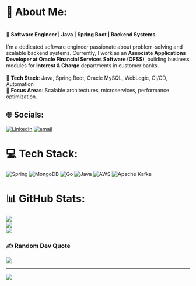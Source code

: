 # 💫 About Me:
<br>🚀 **Software Engineer | Java | Spring Boot | Backend Systems**  <br><br>I'm a dedicated software engineer passionate about problem-solving and scalable backend systems. Currently, I work as an **Associate Applications Developer at Oracle Financial Services Software (OFSS)**, building business modules for **Interest & Charge** departments in customer banks.  <br><br>🔹 **Tech Stack**: Java, Spring Boot, Oracle MySQL, WebLogic, CI/CD, Automation  <br>🔹 **Focus Areas**: Scalable architectures, microservices, performance optimization.


## 🌐 Socials:
[![LinkedIn](https://img.shields.io/badge/LinkedIn-%230077B5.svg?logo=linkedin&logoColor=white)](https://linkedin.com/in/https://www.linkedin.com/in/sahil-kumar-naik-43a98b179/) [![email](https://img.shields.io/badge/Email-D14836?logo=gmail&logoColor=white)](mailto:sahilnaik7602@gmail.com) 

# 💻 Tech Stack:
![Spring](https://img.shields.io/badge/spring-%236DB33F.svg?style=for-the-badge&logo=spring&logoColor=white) ![MongoDB](https://img.shields.io/badge/MongoDB-%234ea94b.svg?style=for-the-badge&logo=mongodb&logoColor=white) ![Go](https://img.shields.io/badge/go-%2300ADD8.svg?style=for-the-badge&logo=go&logoColor=white) ![Java](https://img.shields.io/badge/java-%23ED8B00.svg?style=for-the-badge&logo=openjdk&logoColor=white) ![AWS](https://img.shields.io/badge/AWS-%23FF9900.svg?style=for-the-badge&logo=amazon-aws&logoColor=white) ![Apache Kafka](https://img.shields.io/badge/Apache%20Kafka-000?style=for-the-badge&logo=apachekafka)
# 📊 GitHub Stats:
![](https://github-readme-stats.vercel.app/api?username=Sahil-Naik7602&theme=dark&hide_border=false&include_all_commits=false&count_private=false)<br/>
![](https://github-readme-streak-stats.herokuapp.com/?user=Sahil-Naik7602&theme=dark&hide_border=false)<br/>
![](https://github-readme-stats.vercel.app/api/top-langs/?username=Sahil-Naik7602&theme=dark&hide_border=false&include_all_commits=false&count_private=false&layout=compact)

### ✍️ Random Dev Quote
![](https://quotes-github-readme.vercel.app/api?type=horizontal&theme=radical)

---
[![](https://visitcount.itsvg.in/api?id=Sahil-Naik7602&icon=0&color=0)](https://visitcount.itsvg.in)

<!-- Proudly created with GPRM ( https://gprm.itsvg.in ) -->



